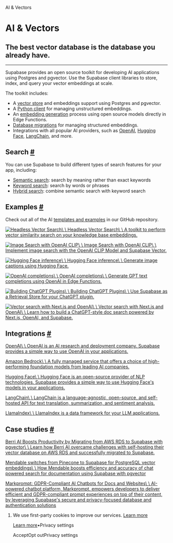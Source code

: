 AI & Vectors

# AI & Vectors

## The best vector database is the database you already have.

* * *

Supabase provides an open source toolkit for developing AI applications using Postgres and pgvector. Use the Supabase client libraries to store, index, and query your vector embeddings at scale.

The toolkit includes:

- A [vector store](https://supabase.com/docs/guides/ai/vector-columns) and embeddings support using Postgres and pgvector.
- A [Python client](https://supabase.com/docs/guides/ai/vecs-python-client) for managing unstructured embeddings.
- An [embedding generation](https://supabase.com/docs/guides/ai/quickstarts/generate-text-embeddings) process using open source models directly in Edge Functions.
- [Database migrations](https://supabase.com/docs/guides/ai/examples/headless-vector-search#prepare-your-database) for managing structured embeddings.
- Integrations with all popular AI providers, such as [OpenAI](https://supabase.com/docs/guides/ai/examples/openai), [Hugging Face](https://supabase.com/docs/guides/ai/hugging-face), [LangChain](https://supabase.com/docs/guides/ai/langchain), and more.

## Search [\#](https://supabase.com/docs/guides/ai\#search)

You can use Supabase to build different types of search features for your app, including:

- [Semantic search](https://supabase.com/docs/guides/ai/semantic-search): search by meaning rather than exact keywords
- [Keyword search](https://supabase.com/docs/guides/ai/keyword-search): search by words or phrases
- [Hybrid search](https://supabase.com/docs/guides/ai/hybrid-search): combine semantic search with keyword search

## Examples [\#](https://supabase.com/docs/guides/ai\#examples)

Check out all of the AI [templates and examples](https://github.com/supabase/supabase/tree/master/examples/ai) in our GitHub repository.

[![Headless Vector Search](https://supabase.com/docs/img/icons/github-icon-light.svg)\\
\\
Headless Vector Search\\
\\
A toolkit to perform vector similarity search on your knowledge base embeddings.](https://supabase.com/docs/guides/ai/examples/headless-vector-search)

[![Image Search with OpenAI CLIP](https://supabase.com/docs/img/icons/github-icon-light.svg)\\
\\
Image Search with OpenAI CLIP\\
\\
Implement image search with the OpenAI CLIP Model and Supabase Vector.](https://supabase.com/docs/guides/ai/examples/image-search-openai-clip)

[![Hugging Face inference](https://supabase.com/docs/img/icons/github-icon-light.svg)\\
\\
Hugging Face inference\\
\\
Generate image captions using Hugging Face.](https://supabase.com/docs/guides/ai/examples/huggingface-image-captioning)

[![OpenAI completions](https://supabase.com/docs/img/icons/github-icon-light.svg)\\
\\
OpenAI completions\\
\\
Generate GPT text completions using OpenAI in Edge Functions.](https://supabase.com/docs/guides/ai/examples/openai)

[![Building ChatGPT Plugins](https://supabase.com/docs/img/icons/github-icon-light.svg)\\
\\
Building ChatGPT Plugins\\
\\
Use Supabase as a Retrieval Store for your ChatGPT plugin.](https://supabase.com/docs/guides/ai/examples/building-chatgpt-plugins)

[![Vector search with Next.js and OpenAI](https://supabase.com/docs/img/icons/github-icon-light.svg)\\
\\
Vector search with Next.js and OpenAI\\
\\
Learn how to build a ChatGPT-style doc search powered by Next.js, OpenAI, and Supabase.](https://supabase.com/docs/guides/ai/examples/nextjs-vector-search)

## Integrations [\#](https://supabase.com/docs/guides/ai\#integrations)

[OpenAI\\
\\
OpenAI is an AI research and deployment company. Supabase provides a simple way to use OpenAI in your applications.](https://supabase.com/docs/guides/ai/examples/building-chatgpt-plugins)

[Amazon Bedrock\\
\\
A fully managed service that offers a choice of high-performing foundation models from leading AI companies.](https://supabase.com/docs/guides/ai/integrations/amazon-bedrock)

[Hugging Face\\
\\
Hugging Face is an open-source provider of NLP technologies. Supabase provides a simple way to use Hugging Face's models in your applications.](https://supabase.com/docs/guides/ai/hugging-face)

[LangChain\\
\\
LangChain is a language-agnostic, open-source, and self-hosted API for text translation, summarization, and sentiment analysis.](https://supabase.com/docs/guides/ai/langchain)

[LlamaIndex\\
\\
LlamaIndex is a data framework for your LLM applications.](https://supabase.com/docs/guides/ai/integrations/llamaindex)

## Case studies [\#](https://supabase.com/docs/guides/ai\#case-studies)

[Berri AI Boosts Productivity by Migrating from AWS RDS to Supabase with pgvector\\
\\
Learn how Berri AI overcame challenges with self-hosting their vector database on AWS RDS and successfully migrated to Supabase.](https://supabase.com/customers/berriai)

[Mendable switches from Pinecone to Supabase for PostgreSQL vector embeddings\\
\\
How Mendable boosts efficiency and accuracy of chat powered search for documentation using Supabase with pgvector](https://supabase.com/customers/mendableai)

[Markprompt: GDPR-Compliant AI Chatbots for Docs and Websites\\
\\
AI-powered chatbot platform, Markprompt, empowers developers to deliver efficient and GDPR-compliant prompt experiences on top of their content, by leveraging Supabase's secure and privacy-focused database and authentication solutions](https://supabase.com/customers/markprompt)

1. We use first-party cookies to improve our services. [Learn more](https://supabase.com/privacy#8-cookies-and-similar-technologies-used-on-our-european-services)



   [Learn more](https://supabase.com/privacy#8-cookies-and-similar-technologies-used-on-our-european-services)•Privacy settings





   AcceptOpt outPrivacy settings